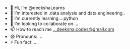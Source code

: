 - 👋 Hi, I’m @deekshaLearns
- 👀 I’m interested in .data analysis and data engineering..
- 🌱 I’m currently learning ...python
- 💞️ I’m looking to collaborate on ...
- 📫 How to reach me ...deeksha.codes@gmail.com
- 😄 Pronouns: ...
- ⚡ Fun fact: ...

<!---
deekshaLearns/deekshaLearns is a ✨ special ✨ repository because its `README.md` (this file) appears on your GitHub profile.
You can click the Preview link to take a look at your changes.
--->
